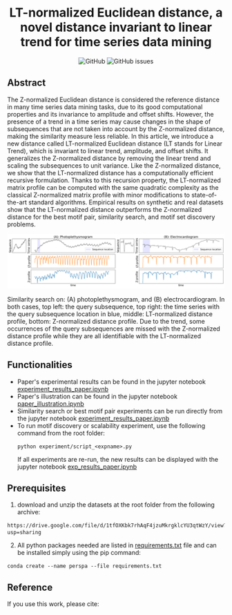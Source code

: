 <h1 align="center">LT-normalized Euclidean distance, a novel distance invariant to linear trend for time series data mining</h1>

<div align="center">
<p>
<img alt="GitHub" src="https://img.shields.io/github/license/thibaut-germain/lt-normalized"> <img alt="GitHub issues" src="https://img.shields.io/github/issues/thibaut-germain/lt-normalized">
</p>
</div>


## Abstract

The Z-normalized Euclidean distance is considered the reference distance in many time series data mining tasks, due to its good computational properties and its invariance to amplitude and offset shifts. However, the presence of a trend in a time series may cause changes in the shape of subsequences that are not taken into account by the Z-normalized distance, making the similarity measure less reliable. In this article, we introduce a new distance called LT-normalized Euclidean distance (LT stands for Linear Trend), which is invariant to linear trend, amplitude, and offset shifts. It generalizes the Z-normalized distance by removing the linear trend and scaling the subsequences to unit variance. Like the Z-normalized distance, we show that the LT-normalized distance has a computationally efficient recursive formulation. Thanks to this recursion property, the LT-normalized matrix profile can be computed with the same quadratic complexity as the classical Z-normalized matrix profile with minor modifications to state-of-the-art standard algorithms. Empirical results on synthetic and real datasets show that the LT-normalized distance outperforms the Z-normalized distance for the best motif pair, similarity search, and motif set discovery problems.

<p align="center">
  <img src="ssearch.png" alt="drawing" width="1000"/>
  <figcaption>Similarity search on: (A) photoplethysmogram, and (B) electrocardiogram. In both cases, top left: the query subsequence, top right: the time series with the query subsequence location in blue, middle: LT-normalized distance profile, bottom: Z-normalized distance profile. Due to the trend, some occurrences of the query subsequences are missed with the Z-normalized distance profile while they are all identifiable with the LT-normalized distance profile.</figcaption>
</p>



## Functionalities

- Paper's experimental results can be found in the jupyter notebook [experiment_results_paper.ipynb](https://github.com/thibaut-germain/lt-normalized/blob/main/experiment_results.ipynb)
- Paper's illustration can be found in the jupyter notebook [paper_illustration.ipynb](https://github.com/thibaut-germain/lt-normalized/blob/main/paper_illustration.ipynb)
- Similarity search or best motif pair experiments can be run directly from the jupyter notebook [experiment_results_paper.ipynb](https://github.com/thibaut-germain/lt-normalized/blob/main/experiment_results.ipynb)
- To run motif discovery or scalability experiment, use the following command from the root folder:
  ```(bash)
  python experiment/script_<expname>.py
  ```
  If all experiments are re-run, the new results can be displayed with the jupyter notebook [exp_results_paper.ipynb](https://github.com/thibaut-germain/lt-normalized/blob/main/experiment_results.ipynb)



## Prerequisites

1.  download and unzip the datasets at the root folder from the following archive:

```(bash) 
https://drive.google.com/file/d/1tfOXKbk7rhAqF4jzuMkrgklcYU3qtWzY/view?usp=sharing
```
2. All python packages needed are listed in [requirements.txt](https://github.com/thibaut-germain/lt-normalized/blob/main/requirements.txt) file and can be installed simply using the pip command: 

```(bash) 
conda create --name perspa --file requirements.txt
``` 



## Reference

If you use this work, please cite:


